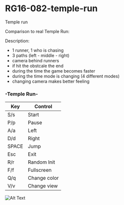 # RG16-082-temple-run
Temple run

Comparison to real Temple Run:


Description:
- 1 runner, 1 who is chasing
- 3 paths (left - middle - right) 
- camera behind runners
- if hit the obstcale the end
- during the time the game becomes faster
- during the time mode is changing (4 different modes)
- changing camera makes better feeling


### -Temple Run-
|Key	|Control 		|
|-------|---------------|
|S/s    |   Start		|
|P/p    |   Pause		|
|A/a    |   Left		|
|D/d    |   Right		|
|SPACE  |   Jump		|
|Esc    |   Exit		|
|R/r    |   Random Init	|
|F/f    |   Fullscreen	|
|Q/q	|   Change color|
|V/v	|   Change view	|

![Alt Text](https://github.com/MATF-RG16/RG16-082-temple-run/blob/master/Screenshots/demo.gif?raw=true)